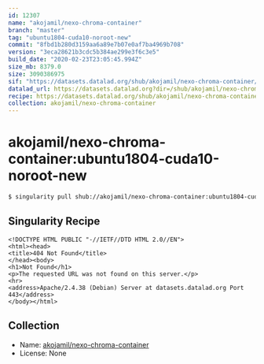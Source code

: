 ```yaml
---
id: 12307
name: "akojamil/nexo-chroma-container"
branch: "master"
tag: "ubuntu1804-cuda10-noroot-new"
commit: "8fbd1b280d3159aa6a89e7b07e0af7ba4969b708"
version: "3eca28621b3cdc5b384ae299e3f6c3e5"
build_date: "2020-02-23T23:05:45.994Z"
size_mb: 8379.0
size: 3090386975
sif: "https://datasets.datalad.org/shub/akojamil/nexo-chroma-container/ubuntu1804-cuda10-noroot-new/2020-02-23-8fbd1b28-3eca2862/3eca28621b3cdc5b384ae299e3f6c3e5.sif"
datalad_url: https://datasets.datalad.org?dir=/shub/akojamil/nexo-chroma-container/ubuntu1804-cuda10-noroot-new/2020-02-23-8fbd1b28-3eca2862/
recipe: https://datasets.datalad.org/shub/akojamil/nexo-chroma-container/ubuntu1804-cuda10-noroot-new/2020-02-23-8fbd1b28-3eca2862/Singularity
collection: akojamil/nexo-chroma-container
---
```


# akojamil/nexo-chroma-container:ubuntu1804-cuda10-noroot-new

```bash
$ singularity pull shub://akojamil/nexo-chroma-container:ubuntu1804-cuda10-noroot-new
```

## Singularity Recipe

```singularity
<!DOCTYPE HTML PUBLIC "-//IETF//DTD HTML 2.0//EN">
<html><head>
<title>404 Not Found</title>
</head><body>
<h1>Not Found</h1>
<p>The requested URL was not found on this server.</p>
<hr>
<address>Apache/2.4.38 (Debian) Server at datasets.datalad.org Port 443</address>
</body></html>
```

## Collection

 - Name: [akojamil/nexo-chroma-container](https://github.com/akojamil/nexo-chroma-container)
 - License: None


